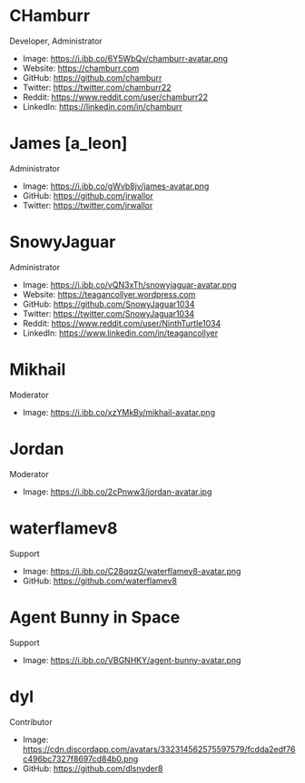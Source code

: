 # CHamburr

Developer, Administrator

- Image: https://i.ibb.co/6Y5WbQv/chamburr-avatar.png
- Website: https://chamburr.com
- GitHub: https://github.com/chamburr
- Twitter: https://twitter.com/chamburr22
- Reddit: https://www.reddit.com/user/chamburr22
- LinkedIn: https://linkedin.com/in/chamburr

# James [a_leon]

Administrator

- Image: https://i.ibb.co/gWvb8jv/james-avatar.png
- GitHub: https://github.com/jrwallor
- Twitter: https://twitter.com/jrwallor

# SnowyJaguar

Administrator

- Image: https://i.ibb.co/vQN3xTh/snowyjaguar-avatar.png
- Website: https://teagancollyer.wordpress.com
- GitHub: https://github.com/SnowyJaguar1034
- Twitter: https://twitter.com/SnowyJaguar1034
- Reddit: https://www.reddit.com/user/NinthTurtle1034
- LinkedIn: https://www.linkedin.com/in/teagancollyer


# Mikhail

Moderator

- Image: https://i.ibb.co/xzYMkBy/mikhail-avatar.png

# Jordan

Moderator

- Image: https://i.ibb.co/2cPnww3/jordan-avatar.jpg


# waterflamev8

Support

- Image: https://i.ibb.co/C28qqzG/waterflamev8-avatar.png
- GitHub: https://github.com/waterflamev8


# Agent Bunny in Space

Support

- Image: https://i.ibb.co/VBGNHKY/agent-bunny-avatar.png

# dyl

Contributor

- Image: https://cdn.discordapp.com/avatars/332314562575597579/fcdda2edf76c496bc7327f8697cd84b0.png
- GitHub: https://github.com/dlsnyder8
